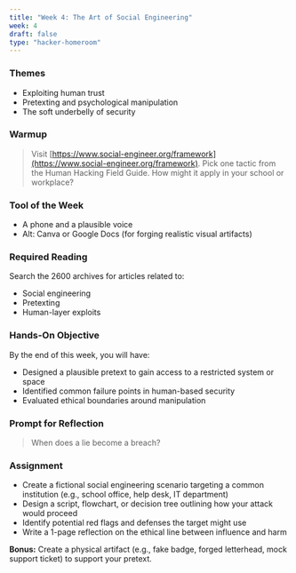 ```yaml
---
title: "Week 4: The Art of Social Engineering"
week: 4
draft: false
type: "hacker-homeroom"
---
```


### Themes

- Exploiting human trust
- Pretexting and psychological manipulation
- The soft underbelly of security

### Warmup

> Visit [https://www.social-engineer.org/framework](https://www.social-engineer.org/framework). Pick one tactic from the Human Hacking Field Guide. How might it apply in your school or workplace?

### Tool of the Week

- A phone and a plausible voice
- Alt: Canva or Google Docs (for forging realistic visual artifacts)

### Required Reading

Search the 2600 archives for articles related to:
- Social engineering
- Pretexting
- Human-layer exploits

### Hands-On Objective

By the end of this week, you will have:

- Designed a plausible pretext to gain access to a restricted system or space
- Identified common failure points in human-based security
- Evaluated ethical boundaries around manipulation

### Prompt for Reflection

> When does a lie become a breach?

### Assignment

- Create a fictional social engineering scenario targeting a common institution (e.g., school office, help desk, IT department)
- Design a script, flowchart, or decision tree outlining how your attack would proceed
- Identify potential red flags and defenses the target might use
- Write a 1-page reflection on the ethical line between influence and harm

**Bonus:** Create a physical artifact (e.g., fake badge, forged letterhead, mock support ticket) to support your pretext.
